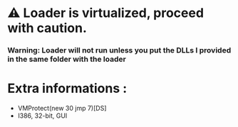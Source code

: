 # ⚠ Loader is virtualized, proceed with caution.
### Warning: Loader will not run unless you put the DLLs I provided in the same folder with the loader
# Extra informations :
- VMProtect(new 30 jmp 7)[DS]
- I386, 32-bit, GUI
